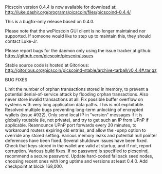 Picscoin version 0.4.4 is now available for download at:
http://luke.dashjr.org/programs/picscoin/files/picscoind-0.4.4/

This is a bugfix-only release based on 0.4.0.

Please note that the wxPicscoin GUI client is no longer maintained nor supported. If someone would like to step up to maintain this, they should contact Luke-Jr.

Please report bugs for the daemon only using the issue tracker at github:
https://github.com/picscoin/picscoin/issues

Stable source code is hosted at Gitorious:
http://gitorious.org/picscoin/picscoind-stable/archive-tarball/v0.4.4#.tar.gz

BUG FIXES

Limit the number of orphan transactions stored in memory, to prevent a potential denial-of-service attack by flooding orphan transactions. Also never store invalid transactions at all.
Fix possible buffer overflow on systems with very long application data paths. This is not exploitable.
Resolved multiple bugs preventing long-term unlocking of encrypted wallets (issue #922).
Only send local IP in "version" messages if it is globally routable (ie, not private), and try to get such an IP from UPnP if applicable.
Reannounce UPnP port forwards every 20 minutes, to workaround routers expiring old entries, and allow the -upnp option to override any stored setting.
Various memory leaks and potential null pointer deferences have been
fixed.
Several shutdown issues have been fixed.
Check that keys stored in the wallet are valid at startup, and if not,
report corruption.
Various build fixes.
If no password is specified to picscoind, recommend a secure password.
Update hard-coded fallback seed nodes, choosing recent ones with long uptime and versions at least 0.4.0.
Add checkpoint at block 168,000.

